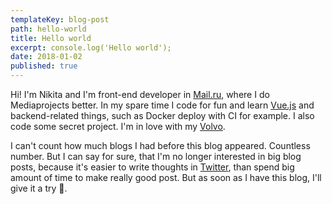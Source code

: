 ```yaml
---
templateKey: blog-post
path: hello-world
title: Hello world
excerpt: console.log('Hello world');
date: 2018-01-02
published: true
---
```


Hi! I'm Nikita and I'm front-end developer in [Mail.ru](https://mail.ru), where I do Mediaprojects better. In my spare time I code for fun and learn [Vue.js](https://vuejs.org/)  and backend-related things, such as Docker deploy with CI for example. I also code some secret project. I'm in love with my [Volvo](https://www.drive2.ru/r/volvo/v40_cross_country/480505823865339906/).

I can't count how much blogs I had before this blog appeared. Countless number. But I can say for sure, that I'm no longer interested in big blog posts, because it's easier to write thoughts in [Twitter](https://twitter.com/life_maniac), than spend big amount of time to make really good post. But as soon as I have this blog, I'll give it a try 🙂.
